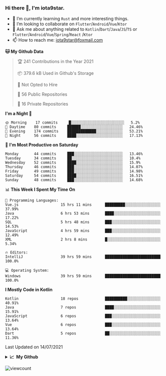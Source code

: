 ### Hi there 👋, I'm iota9star.

- 🌱 I’m currently learning `Rust` and more interesting things.
- 👯 I’m looking to collaborate on `Flutter`/`Android`/`Vue`/`Ktor`
- 💬 Ask me about anything related to `Kotlin`/`Dart`/`Java`/`JS`/`TS` or `Flutter`/`Android`/`Vue`/`Spring`/`React`
  /`Ktor`
- 📫 How to reach me: [iota9star@foxmail.com](iota9star@foxmail.com)



<!--START_SECTION:waka-->
**🐱 My Github Data** 

> 🏆 241 Contributions in the Year 2021
 > 
> 📦 379.6 kB Used in Github's Storage 
 > 
> 🚫 Not Opted to Hire
 > 
> 📜 56 Public Repositories 
 > 
> 🔑 16 Private Repositories  
 > 
**I'm a Night 🦉** 

```text
🌞 Morning    17 commits     █░░░░░░░░░░░░░░░░░░░░░░░░   5.2% 
🌆 Daytime    80 commits     ██████░░░░░░░░░░░░░░░░░░░   24.46% 
🌃 Evening    174 commits    █████████████░░░░░░░░░░░░   53.21% 
🌙 Night      56 commits     ████░░░░░░░░░░░░░░░░░░░░░   17.13%

```
📅 **I'm Most Productive on Saturday** 

```text
Monday       44 commits     ███░░░░░░░░░░░░░░░░░░░░░░   13.46% 
Tuesday      34 commits     ██░░░░░░░░░░░░░░░░░░░░░░░   10.4% 
Wednesday    52 commits     ████░░░░░░░░░░░░░░░░░░░░░   15.9% 
Thursday     46 commits     ███░░░░░░░░░░░░░░░░░░░░░░   14.07% 
Friday       49 commits     ███░░░░░░░░░░░░░░░░░░░░░░   14.98% 
Saturday     54 commits     ████░░░░░░░░░░░░░░░░░░░░░   16.51% 
Sunday       48 commits     ███░░░░░░░░░░░░░░░░░░░░░░   14.68%

```


📊 **This Week I Spent My Time On** 

```text
💬 Programming Languages: 
Vue.js                   15 hrs 11 mins      █████████░░░░░░░░░░░░░░░░   37.99% 
Java                     6 hrs 53 mins       ████░░░░░░░░░░░░░░░░░░░░░   17.22% 
SQL                      5 hrs 48 mins       ███░░░░░░░░░░░░░░░░░░░░░░   14.53% 
JavaScript               4 hrs 59 mins       ███░░░░░░░░░░░░░░░░░░░░░░   12.49% 
XML                      2 hrs 8 mins        █░░░░░░░░░░░░░░░░░░░░░░░░   5.34%

🔥 Editors: 
IntelliJ                 39 hrs 59 mins      █████████████████████████   100.0%

💻 Operating System: 
Windows                  39 hrs 59 mins      █████████████████████████   100.0%

```

**I Mostly Code in Kotlin** 

```text
Kotlin                   18 repos            ██████████░░░░░░░░░░░░░░░   40.91% 
Java                     7 repos             ████░░░░░░░░░░░░░░░░░░░░░   15.91% 
JavaScript               6 repos             ███░░░░░░░░░░░░░░░░░░░░░░   13.64% 
Vue                      6 repos             ███░░░░░░░░░░░░░░░░░░░░░░   13.64% 
Dart                     5 repos             ██░░░░░░░░░░░░░░░░░░░░░░░   11.36%

```



 Last Updated on 14/07/2021
<!--END_SECTION:waka-->

<details>
  <summary><b>📈&nbsp;&nbsp;My Github</b></summary>
  <br>
  <img src='https://github-profile-trophy.vercel.app/?username=iota9star'>
  <img src='https://bad-apple-github-readme.vercel.app/api?show_bg=1&username=iota9star&hide_title=true'>
  <img src='http://cr-skills-chart-widget.azurewebsites.net/api/api?username=iota9star'>
</details>


![viewcount](https://count.getloli.com/get/@iota9star?theme=rule34)
